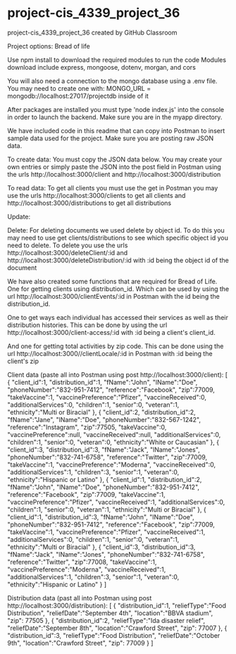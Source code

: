 # project-cis_4339_project_36
project-cis_4339_project_36 created by GitHub Classroom

Project options: Bread of life

Use npm install to download the required modules to run the code
Modules download include express, mongoose, dotenv, morgan, and cors

You will also need a connection to the mongo database using a .env file.
You may need to create one with: MONGO_URL = mongodb://localhost:27017/projectdb
inside of it

After packages are installed you must type 'node index.js' into the console
in order to launch the backend. Make sure you are in the myapp directory.

We have included code in this readme that can copy into Postman to insert
sample data used for the project. Make sure you are posting raw JSON data.

To create data: You must copy the JSON data below. You may create your own entries
or simply paste the JSON into the post field in Postman using the urls
http://localhost:3000/client and http://localhost:3000/distribution

To read data: To get all clients you must use the get in Postman
you may use the urls http://localhost:3000/clients to get all clients
and http://localhost:3000/distributions to get all distributions

Update:

Delete: For deleting documents we used delete by object id.
To do this you may need to use get clients/distributions to see which specific object id you 
need to delete. To delete you use the urls http://localhost:3000/deleteClient/:id and 
http://localhost:3000/deleteDistribution/:id with :id being the object id of the document

We have also created some functions that are required for Bread of Life.
One for getting clients using distribution_id. Which can be used by using the url
http://localhost:3000/clientEvents/:id in Postman with the id being the distribution_id.

One to get ways each individual has accessed their services as well as their 
distribution histories. This can be done by using the url http://localhost:3000/client-access/:id
with :id being a client's client_id.

And one for getting total activities by zip code. This can be done using the url 
http://localhost:3000//clientLocale/:id in Postman with :id being the client's zip






Client data (paste all into Postman using post http://localhost:3000/client):
[
{
    "client_id":1,
    "distribution_id":1,
    "fName":"John",
    "lName":"Doe",
    "phoneNumber":"832-951-7412",
    "reference":"Facebook",
    "zip":77009,
    "takeVaccine":1,
    "vaccinePreference":"Pfizer",
    "vaccineReceived":0,
    "additionalServices":0,
    "children":1,
    "senior":0,
    "veteran":1,
    "ethnicity":"Multi or Biracial"
},
{
    "client_id":2,
    "distribution_id":2,
    "fName":"Jane",
    "lName":"Doe",
    "phoneNumber":"832-567-1242",
    "reference":"Instagram",
    "zip":77505,
    "takeVaccine":0,
    "vaccinePreference":null,
    "vaccineReceived":null,
    "additionalServices":0,
    "children":1,
    "senior":0,
    "veteran":0,
    "ethnicity":"White or Caucasian"
},
{
    "client_id":3,
    "distribution_id":3,
    "fName":"Jack",
    "lName":"Jones",
    "phoneNumber":"832-741-6758",
    "reference":"Twitter",
    "zip":77009,
    "takeVaccine":1,
    "vaccinePreference":"Moderna",
    "vaccineReceived":0,
    "additionalServices":1,
    "children":3,
    "senior":1,
    "veteran":0,
    "ethnicity":"Hispanic or Latino"
},
{
    "client_id":1,
    "distribution_id":2,
    "fName":"John",
    "lName":"Doe",
    "phoneNumber":"832-951-7412",
    "reference":"Facebook",
    "zip":77009,
    "takeVaccine":1,
    "vaccinePreference":"Pfizer",
    "vaccineReceived":1,
    "additionalServices":0,
    "children":1,
    "senior":0,
    "veteran":1,
    "ethnicity":"Multi or Biracial"
},
{
    "client_id":1,
    "distribution_id":3,
    "fName":"John",
    "lName":"Doe",
    "phoneNumber":"832-951-7412",
    "reference":"Facebook",
    "zip":77009,
    "takeVaccine":1,
    "vaccinePreference":"Pfizer",
    "vaccineReceived":1,
    "additionalServices":0,
    "children":1,
    "senior":0,
    "veteran":1,
    "ethnicity":"Multi or Biracial"
},
{
    "client_id":3,
    "distribution_id":3,
    "fName":"Jack",
    "lName":"Jones",
    "phoneNumber":"832-741-6758",
    "reference":"Twitter",
    "zip":77008,
    "takeVaccine":1,
    "vaccinePreference":"Moderna",
    "vaccineReceived":1,
    "additionalServices":1,
    "children":3,
    "senior":1,
    "veteran":0,
    "ethnicity":"Hispanic or Latino"
}
]

Distribution data (past all into Postman using post http://localhost:3000/distribution):
[
    {
    "distribution_id":1,
    "reliefType":"Food Distribution",
    "reliefDate":"September 4th",
    "location":"BBVA stadium",
    "zip": 77505
    },
    {
    "distribution_id":2,
    "reliefType":"Ida disaster relief",
    "reliefDate":"September 8th",
    "location":"Crawford Street",
    "zip": 77007
    },
    {
    "distribution_id":3,
    "reliefType":"Food Distribution",
    "reliefDate":"October 9th",
    "location":"Crawford Street",
    "zip": 77009
    }
]